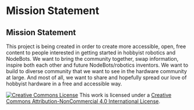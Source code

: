 # Mission Statement

## Mission Statement

This project is being created in order to create more accessible, open, free content to people interested in getting started in hobbyist robotics and NodeBots. We want to bring the community together, swap information, inspire both each other and future NodeBots/robotics inventors. We want to build to diverse community that we want to see in the hardware community at large. And most of all, we want to share and hopefully spread our love of hobbyist hardware in a free and accessible way.

[![Creative Commons License](https://i.creativecommons.org/l/by-nc/4.0/88x31.png)​](http://creativecommons.org/licenses/by-nc/4.0/) This work is licensed under a [Creative Commons Attribution-NonCommercial 4.0 International License](http://creativecommons.org/licenses/by-nc/4.0/).

